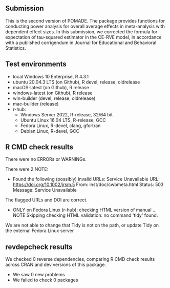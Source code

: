 ## Submission

This is the second version of POMADE. The package provides functions for conducting power analysis for overall average effects in meta-analysis with dependent effect sizes. In this submission, we corrected the formula for expectation of tau-squared estimator in the CE-RVE model, in accordance with a published corrigendum in Journal for Educational and Behavioral Statistics.

## Test environments

* local Windows 10 Enterprise, R 4.3.1
* ubuntu 20.04.3 LTS (on Github), R devel, release, oldrelease
* macOS-latest (on Github), R release
* windows-latest (on Github), R release
* win-builder (devel, release, oldrelease)
* mac-builder (release)
* r-hub:
  * Windows Server 2022, R-release, 32/64 bit
  * Ubuntu Linux 16.04 LTS, R-release, GCC
  * Fedora Linux, R-devel, clang, gfortran
  * Debian Linux, R-devel, GCC

## R CMD check results

There were no ERRORs or WARNINGs. 

There were 2 NOTE:

* Found the following (possibly) invalid URLs: Service Unavailable URL: https://doi.org/10.1002/jrsm.5 From: inst/doc/cwbmeta.html Status: 503 Message: Service Unavailable

The flagged URLs and DOI are correct.


* ONLY on Fedora Linux (r-hub): checking HTML version of manual ... NOTE Skipping checking HTML validation: no command 'tidy' found.

We are not able to change that Tidy is not on the path, or update Tidy on the external Fedora Linux server

## revdepcheck results

We checked 0 reverse dependencies, comparing R CMD check results across CRAN and dev versions of this package.

 * We saw 0 new problems
 * We failed to check 0 packages

